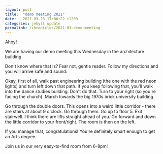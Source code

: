 ```yaml
---
layout: post
title:  "demo meeting 2021"
date:   2021-03-23 17:00:22 +1200
categories: jekyll update
permalink: /chronicles/2021-03-demo-meeting
---
```


Ahoy!

We are having our demo meeting this Wednesday in the architecture building.

Don't know where that is? Fear not, gentle reader. Follow my directions and you will arrive
safe and sound:

Okay, first of all, walk past engineering building (the one with the red neon lights) and turn left
down that path. If you keep following that, you'll walk into the dance studies building.
Don't do that.
Turn to your right (so you're facing the church). March towards the big 1970s brick university building.

Go through the double doors. This opens into a weird little corridor - there are stairs at about 9 o'clock.
Go through them. Go up to floor 5. Exit stairwell. I think there are lifts straight ahead of you.
Go forward and down the little corridor to your front/right. The room is then on the left.

If you manage that, congratulations! You're definitely smart enough to get an Arts degree.

Join us in our very easy-to-find room from 6-8pm! 